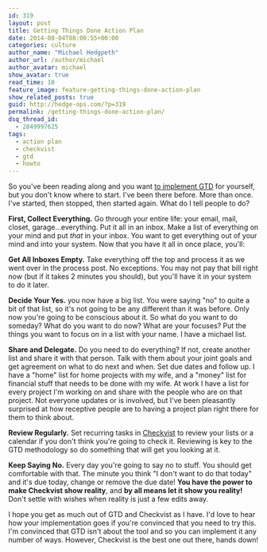 ```yaml
---
id: 319
layout: post
title: Getting Things Done Action Plan
date: 2014-08-04T08:00:55+00:00
categories: culture
author_name: "Michael Hedgpeth"
author_url: /author/michael
author_avatar: michael
show_avatar: true
read_time: 10
feature_image: feature-getting-things-done-action-plan
show_related_posts: true 
guid: http://hedge-ops.com/?p=319
permalink: /getting-things-done-action-plan/
dsq_thread_id:
  - 2849997625
tags:
  - action plan
  - checkvist
  - gtd
  - howto
---
```

So you've been reading along and you want [to implement GTD](/mind-like-water/) for yourself, but you don't know where to start. I've been there before. More than once. I've started, then stopped, then started again. What do I tell people to do?<!--more-->

**First, Collect Everything.** Go through your entire life: your email, mail, closet, garage&#8230;everything. Put it all in an inbox. Make a list of everything on your mind and put _that_ in your inbox. You want to get everything out of your mind and into your system. Now that you have it all in once place, you'll:

**Get All Inboxes Empty.** Take everything off the top and process it as we went over in the process post. No exceptions. You may not pay that bill right now (but if it takes 2 minutes you should), but you'll have it in your system to do it later.

**Decide Your Yes.** you now have a big list. You were saying "no" to quite a bit of that list, so it's not going to be any different than it was before. Only now you're going to be conscious about it. So what do you want to do someday? What do you want to do now? What are your focuses? Put the things you want to focus on in a list with your name. I have a michael list.

**Share and Delegate.** Do you need to do everything? If not, create another list and share it with that person. Talk with them about your joint goals and get agreement on what to do next and when. Set due dates and follow up. I have a "home" list for home projects with my wife, and a "money" list for financial stuff that needs to be done with my wife. At work I have a list for every project I'm working on and share with the people who are on that project. Not everyone updates or is involved, but I've been pleasantly surprised at how receptive people are to having a project plan right there for them to think about.

**Review Regularly.** Set recurring tasks in [Checkvist](https://checkvist.com/) to review your lists or a calendar if you don't think you're going to check it. Reviewing is key to the GTD methodology so do something that will get you looking at it.

**Keep Saying No.** Every day you're going to say no to stuff. You should get comfortable with that. The minute you think "I don't want to do that today" and it's due today, change or remove the due date! **You have the power to make Checkvist show reality**, and **by all means let it show you reality!** Don't settle with wishes when reality is just a few edits away.

I hope you get as much out of GTD and Checkvist as I have. I'd love to hear how your implementation goes if you're convinced that you need to try this. I'm convinced that GTD isn't about the tool and so you can implement it any number of ways. However, Checkvist is the best one out there, hands down!